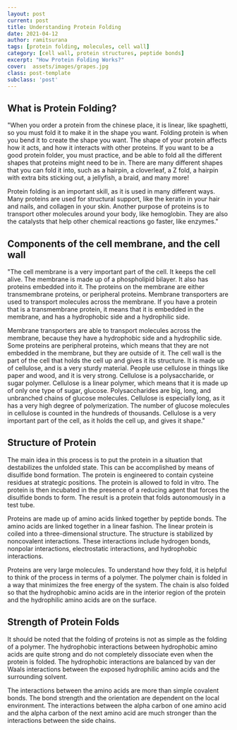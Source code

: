 ```yaml
---
layout: post
current: post
title: Understanding Protein Folding
date: 2021-04-12
author: ramitsurana
tags: [protein folding, molecules, cell wall]
category: [cell wall, protein structures, peptide bonds]
excerpt: "How Protein Folding Works?"
cover:  assets/images/grapes.jpg
class: post-template
subclass: 'post'
---
```


## What is Protein Folding?

"When you order a protein from the chinese place, it is linear, like spaghetti, so you must fold it to make it in the shape you want. Folding protein is when you bend it to create the shape you want. The shape of your protein affects how it acts, and how it interacts with other proteins. If you want to be a good protein folder, you must practice, and be able to fold all the different shapes that proteins might need to be in. There are many different shapes that you can fold it into, such as a hairpin, a cloverleaf, a Z fold, a hairpin with extra bits sticking out, a jellyfish, a braid, and many more! 

Protein folding is an important skill, as it is used in many different ways. Many proteins are used for structural support, like the keratin in your hair and nails, and collagen in your skin. Another purpose of proteins is to transport other molecules around your body, like hemoglobin. They are also the catalysts that help other chemical reactions go faster, like enzymes."

## Components of the cell membrane, and the cell wall

"The cell membrane is a very important part of the cell. It keeps the cell alive. The membrane is made up of a phospholipid bilayer. It also has proteins embedded into it. The proteins on the membrane are either transmembrane proteins, or peripheral proteins. Membrane transporters are used to transport molecules across the membrane. If you have a protein that is a transmembrane protein, it means that it is embedded in the membrane, and has a hydrophobic side and a hydrophilic side. 

Membrane transporters are able to transport molecules across the membrane, because they have a hydrophobic side and a hydrophilic side. Some proteins are peripheral proteins, which means that they are not embedded in the membrane, but they are outside of it. The cell wall is the part of the cell that holds the cell up and gives it its structure. It is made up of cellulose, and is a very sturdy material. People use cellulose in things like paper and wood, and it is very strong. Cellulose is a polysaccharide, or sugar polymer. Cellulose is a linear polymer, which means that it is made up of only one type of sugar, glucose. Polysaccharides are big, long, and unbranched chains of glucose molecules. Cellulose is especially long, as it has a very high degree of polymerization. The number of glucose molecules in cellulose is counted in the hundreds of thousands. Cellulose is a very important part of the cell, as it holds the cell up, and gives it shape."

## Structure of Protein

The main idea in this process is to put the protein in a situation that destabilizes the unfolded state. This can be accomplished by means of disulfide bond formation. The protein is engineered to contain cysteine residues at strategic positions. The protein is allowed to fold in vitro. The protein is then incubated in the presence of a reducing agent that forces the disulfide bonds to form. The result is a protein that folds autonomously in a test tube.

Proteins are made up of amino acids linked together by peptide bonds. The amino acids are linked together in a linear fashion. The linear protein is coiled into a three-dimensional structure. The structure is stabilized by noncovalent interactions. These interactions include hydrogen bonds, nonpolar interactions, electrostatic interactions, and hydrophobic interactions.

Proteins are very large molecules. To understand how they fold, it is helpful to think of the process in terms of a polymer. The polymer chain is folded in a way that minimizes the free energy of the system. The chain is also folded so that the hydrophobic amino acids are in the interior region of the protein and the hydrophilic amino acids are on the surface.

## Strength of Protein Folds

It should be noted that the folding of proteins is not as simple as the folding of a polymer. The hydrophobic interactions between hydrophobic amino acids are quite strong and do not completely dissociate even when the protein is folded. The hydrophobic interactions are balanced by van der Waals interactions between the exposed hydrophilic amino acids and the surrounding solvent.

The interactions between the amino acids are more than simple covalent bonds. The bond strength and the orientation are dependent on the local environment. The interactions between the alpha carbon of one amino acid and the alpha carbon of the next amino acid are much stronger than the interactions between the side chains.
